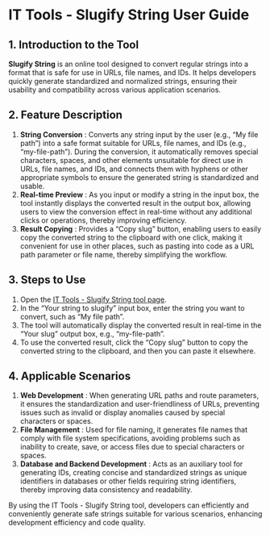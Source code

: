 # IT Tools - Slugify String User Guide

## 1. Introduction to the Tool

**Slugify String** is an online tool designed to convert regular strings into a format that is safe for use in URLs, file names, and IDs. It helps developers quickly generate standardized and normalized strings, ensuring their usability and compatibility across various application scenarios.

## 2. Feature Description

  1. **String Conversion** : Converts any string input by the user (e.g., “My file path”) into a safe format suitable for URLs, file names, and IDs (e.g., “my-file-path”). During the conversion, it automatically removes special characters, spaces, and other elements unsuitable for direct use in URLs, file names, and IDs, and connects them with hyphens or other appropriate symbols to ensure the generated string is standardized and usable.
  2. **Real-time Preview** : As you input or modify a string in the input box, the tool instantly displays the converted result in the output box, allowing users to view the conversion effect in real-time without any additional clicks or operations, thereby improving efficiency.
  3. **Result Copying** : Provides a “Copy slug” button, enabling users to easily copy the converted string to the clipboard with one click, making it convenient for use in other places, such as pasting into code as a URL path parameter or file name, thereby simplifying the workflow.

## 3. Steps to Use

  1. Open the [IT Tools - Slugify String tool page](https://it-tools.tech/slugify-string).
  2. In the “Your string to slugify” input box, enter the string you want to convert, such as “My file path”.
  3. The tool will automatically display the converted result in real-time in the “Your slug” output box, e.g., “my-file-path”.
  4. To use the converted result, click the “Copy slug” button to copy the converted string to the clipboard, and then you can paste it elsewhere.

## 4. Applicable Scenarios

  1. **Web Development** : When generating URL paths and route parameters, it ensures the standardization and user-friendliness of URLs, preventing issues such as invalid or display anomalies caused by special characters or spaces.
  2. **File Management** : Used for file naming, it generates file names that comply with file system specifications, avoiding problems such as inability to create, save, or access files due to special characters or spaces.
  3. **Database and Backend Development** : Acts as an auxiliary tool for generating IDs, creating concise and standardized strings as unique identifiers in databases or other fields requiring string identifiers, thereby improving data consistency and readability.

By using the IT Tools - Slugify String tool, developers can efficiently and conveniently generate safe strings suitable for various scenarios, enhancing development efficiency and code quality.